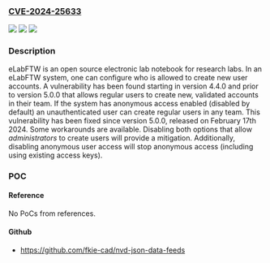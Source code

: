 ### [CVE-2024-25633](https://cve.mitre.org/cgi-bin/cvename.cgi?name=CVE-2024-25633)
![](https://img.shields.io/static/v1?label=Product&message=elabftw&color=blue)
![](https://img.shields.io/static/v1?label=Version&message=%3D%20%3E%3D%204.4.0%2C%20%3C%205.0.0%20&color=brighgreen)
![](https://img.shields.io/static/v1?label=Vulnerability&message=CWE-266%3A%20Incorrect%20Privilege%20Assignment&color=brighgreen)

### Description

eLabFTW is an open source electronic lab notebook for research labs. In an eLabFTW system, one can configure who is allowed to create new user accounts. A vulnerability has been found starting in version 4.4.0 and prior to version 5.0.0 that allows regular users to create new, validated accounts in their team. If the system has anonymous access enabled (disabled by default) an unauthenticated user can create regular users in any team. This vulnerability has been fixed since version 5.0.0, released on February 17th 2024. Some workarounds are available. Disabling both options that allow *administrators* to create users will provide a mitigation. Additionally, disabling anonymous user access will stop anonymous access (including using existing access keys).

### POC

#### Reference
No PoCs from references.

#### Github
- https://github.com/fkie-cad/nvd-json-data-feeds

